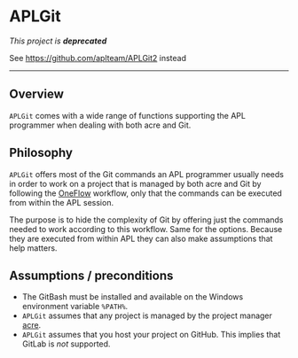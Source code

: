 # APLGit


_This project is **deprecated**_

See https://github.com/aplteam/APLGit2 instead

-----

## Overview

`APLGit` comes with a wide range of functions supporting the APL programmer when dealing with both acre and Git.


## Philosophy

`APLGit` offers most of the Git commands an APL programmer usually needs in order to work on a project that is managed 
by both acre and Git by following the 
[OneFlow](https://www.endoflineblog.com/oneflow-a-git-branching-model-and-workflow) 
workflow, only that the commands can be executed from within the APL session.

The purpose is to hide the complexity of Git by offering just the commands needed to work according to this workflow.
Same for the options. Because they are executed from within APL they can also make assumptions that help matters.


## Assumptions / preconditions

* The GitBash must be installed and available on the Windows environment variable `%PATH%`.
* `APLGit` assumes that any project is managed by the project manager 
  [acre](https://github.com/the-carlisle-group/Acre-Desktop).
* `APLGit` assumes that you host your project on GitHub. This implies that GitLab is _not_ supported.
